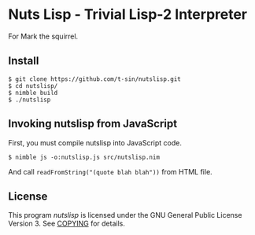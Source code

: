 # Nuts Lisp - Trivial Lisp-2 Interpreter

For Mark the squirrel.


## Install

```
$ git clone https://github.com/t-sin/nutslisp.git
$ cd nutslisp/
$ nimble build
$ ./nutslisp
```

## Invoking nutslisp from JavaScript

First, you must compile nutslisp into JavaScript code.

```
$ nimble js -o:nutslisp.js src/nutslisp.nim
```

And call `readFromString("(quote blah blah"))` from HTML file.


## License

This program *nutslisp* is licensed under the GNU General Public License Version 3. See [COPYING](COPYING) for details.

